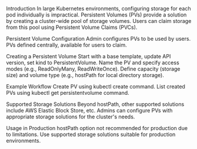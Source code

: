 Introduction
    In large Kubernetes environments, configuring storage for each pod individually is impractical.
    Persistent Volumes (PVs) provide a solution by creating a cluster-wide pool of storage volumes.
    Users can claim storage from this pool using Persistent Volume Claims (PVCs).

Persistent Volume Configuration
    Admin configures PVs to be used by users.
    PVs defined centrally, available for users to claim.

Creating a Persistent Volume
    Start with a base template, update API version, set kind to PersistentVolume.
    Name the PV and specify access modes (e.g., ReadOnlyMany, ReadWriteOnce).
    Define capacity (storage size) and volume type (e.g., hostPath for local directory storage).

Example Workflow
    Create PV using kubectl create command.
    List created PVs using kubectl get persistentvolume command.

Supported Storage Solutions
    Beyond hostPath, other supported solutions include AWS Elastic Block Store, etc.
    Admins can configure PVs with appropriate storage solutions for the cluster's needs.

Usage in Production
    hostPath option not recommended for production due to limitations.
    Use supported storage solutions suitable for production environments.
